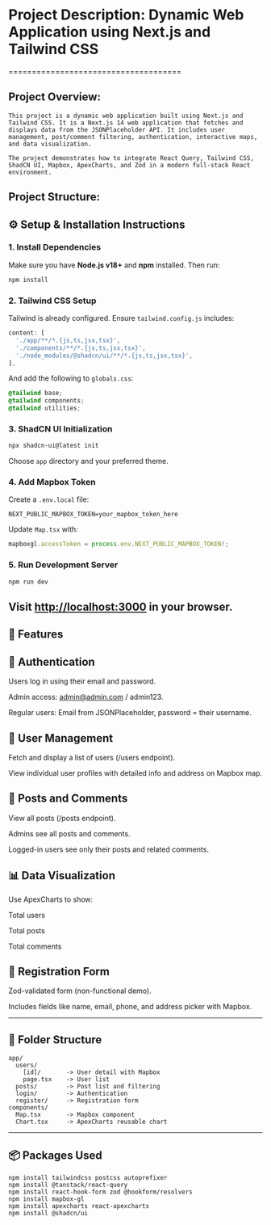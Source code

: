 

# Project Description: Dynamic Web Application using Next.js and Tailwind CSS
=====================================

## Project Overview:
    This project is a dynamic web application built using Next.js and Tailwind CSS. It is a Next.js 14 web application that fetches and displays data from the JSONPlaceholder API. It includes user management, post/comment filtering, authentication, interactive maps, and data visualization.

    The project demonstrates how to integrate React Query, Tailwind CSS, ShadCN UI, Mapbox, ApexCharts, and Zod in a modern full-stack React environment.

## Project Structure:


## ⚙️ Setup & Installation Instructions

### 1. Install Dependencies

Make sure you have **Node.js v18+** and **npm** installed. Then run:

```bash
npm install
```

### 2. Tailwind CSS Setup

Tailwind is already configured. Ensure `tailwind.config.js` includes:

```js
content: [
  './app/**/*.{js,ts,jsx,tsx}',
  './components/**/*.{js,ts,jsx,tsx}',
  './node_modules/@shadcn/ui/**/*.{js,ts,jsx,tsx}',
],
```

And add the following to `globals.css`:

```css
@tailwind base;
@tailwind components;
@tailwind utilities;
```

### 3. ShadCN UI Initialization

```bash
npx shadcn-ui@latest init
```

Choose `app` directory and your preferred theme.

### 4. Add Mapbox Token

Create a `.env.local` file:

```env
NEXT_PUBLIC_MAPBOX_TOKEN=your_mapbox_token_here
```

Update `Map.tsx` with:

```ts
mapboxgl.accessToken = process.env.NEXT_PUBLIC_MAPBOX_TOKEN!;
```

### 5. Run Development Server

```bash
npm run dev
```

Visit [http://localhost:3000](http://localhost:3000) in your browser.
---

## 🌟 Features

## 🔐 Authentication
Users log in using their email and password.

Admin access: admin@admin.com / admin123.

Regular users: Email from JSONPlaceholder, password = their username.

## 👥 User Management
Fetch and display a list of users (/users endpoint).

View individual user profiles with detailed info and address on Mapbox map.

## 📰 Posts and Comments
View all posts (/posts endpoint).

Admins see all posts and comments.

Logged-in users see only their posts and related comments.

## 📊 Data Visualization
Use ApexCharts to show:

Total users

Total posts

Total comments

## 📝 Registration Form
Zod-validated form (non-functional demo).

Includes fields like name, email, phone, and address picker with Mapbox.

---

## 📁 Folder Structure

```
app/
  users/
    [id]/       -> User detail with Mapbox
    page.tsx    -> User list
  posts/        -> Post list and filtering
  login/        -> Authentication
  register/     -> Registration form
components/
  Map.tsx       -> Mapbox component
  Chart.tsx     -> ApexCharts reusable chart
```

---

## 📦 Packages Used

```npm
npm install tailwindcss postcss autoprefixer
npm install @tanstack/react-query
npm install react-hook-form zod @hookform/resolvers
npm install mapbox-gl
npm install apexcharts react-apexcharts
npm install @shadcn/ui
```


